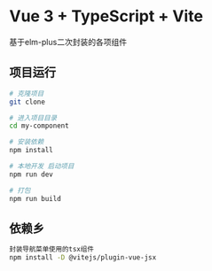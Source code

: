 # Vue 3 + TypeScript + Vite

基于elm-plus二次封装的各项组件

## 项目运行

```bash
# 克隆项目
git clone

# 进入项目目录
cd my-component

# 安装依赖
npm install

# 本地开发 启动项目
npm run dev

# 打包
npm run build

```

## 依赖乡

```bash
封装导航菜单使用的tsx组件
npm install -D @vitejs/plugin-vue-jsx
```